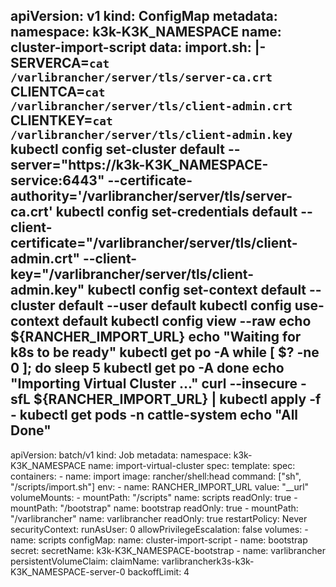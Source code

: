 apiVersion: v1
kind: ConfigMap
metadata:
  namespace: k3k-K3K_NAMESPACE
  name: cluster-import-script
data:
  import.sh: |-
    SERVERCA=`cat /varlibrancher/server/tls/server-ca.crt`
    CLIENTCA=`cat /varlibrancher/server/tls/client-admin.crt`
    CLIENTKEY=`cat /varlibrancher/server/tls/client-admin.key`
    kubectl config set-cluster default --server="https://k3k-K3K_NAMESPACE-service:6443" --certificate-authority='/varlibrancher/server/tls/server-ca.crt'
    kubectl config set-credentials default --client-certificate="/varlibrancher/server/tls/client-admin.crt" --client-key="/varlibrancher/server/tls/client-admin.key"
    kubectl config set-context default --cluster default --user default
    kubectl config use-context default
    kubectl config view --raw
    echo ${RANCHER_IMPORT_URL}
    echo "Waiting for k8s to be ready"
    kubectl get po -A
    while [ $? -ne 0 ]; do
      sleep 5
      kubectl get po -A
    done
    echo "Importing Virtual Cluster ..."
    curl --insecure -sfL ${RANCHER_IMPORT_URL} | kubectl apply -f -
    kubectl get pods -n cattle-system
    echo "All Done"
---
apiVersion: batch/v1
kind: Job
metadata:
  namespace: k3k-K3K_NAMESPACE
  name: import-virtual-cluster
spec:
  template:
    spec:
      containers:
      - name: import
        image: rancher/shell:head
        command: ["sh", "/scripts/import.sh"]
        env:
          - name: RANCHER_IMPORT_URL
            value: "__url"
        volumeMounts:
          - mountPath: "/scripts"
            name: scripts
            readOnly: true
          - mountPath: "/bootstrap"
            name: bootstrap
            readOnly: true
          - mountPath: "/varlibrancher"
            name: varlibrancher
            readOnly: true
      restartPolicy: Never
      securityContext:
        runAsUser: 0
        allowPrivilegeEscalation: false
      volumes:
        - name: scripts
          configMap:
            name: cluster-import-script
        - name: bootstrap
          secret:
            secretName: k3k-K3K_NAMESPACE-bootstrap
        - name: varlibrancher
          persistentVolumeClaim:
            claimName: varlibrancherk3s-k3k-K3K_NAMESPACE-server-0
  backoffLimit: 4
